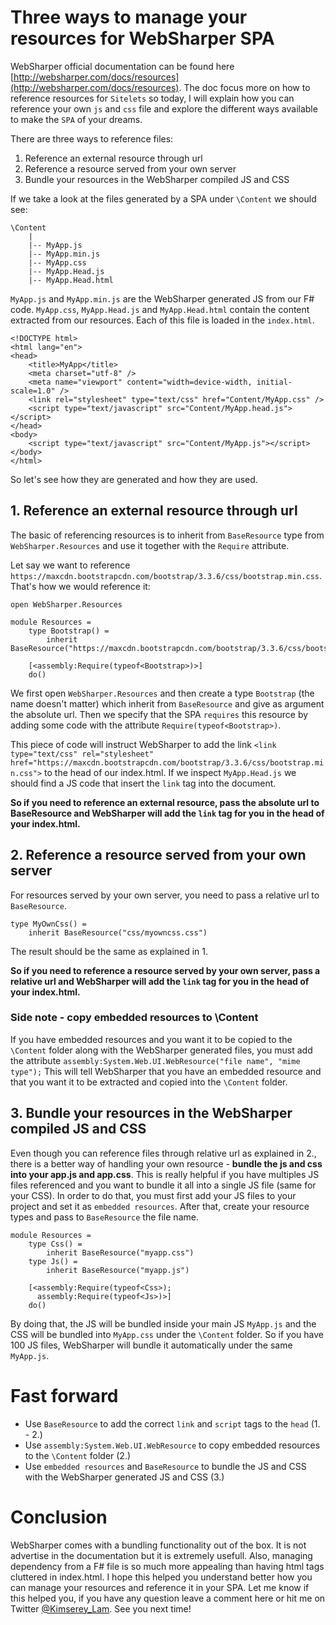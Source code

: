 # Three ways to manage your resources for WebSharper SPA

WebSharper official documentation can be found here [http://websharper.com/docs/resources](http://websharper.com/docs/resources).
The doc focus more on how to reference resources for `Sitelets` so today, I will explain how you can reference your own `js` and `css` file
and explore the different ways available to make the `SPA` of your dreams.

There are three ways to reference files:

1. Reference an external resource through url
2. Reference a resource served from your own server
3. Bundle your resources in the WebSharper compiled JS and CSS

If we take a look at the files generated by a SPA under `\Content` we should see:
```
\Content
    |
    |-- MyApp.js
    |-- MyApp.min.js
    |-- MyApp.css
    |-- MyApp.Head.js
    |-- MyApp.Head.html
```

`MyApp.js` and `MyApp.min.js` are the WebSharper generated JS from our F# code. 
`MyApp.css`, `MyApp.Head.js` and `MyApp.Head.html` contain the content extracted from our resources.
 Each of this file is loaded in the `index.html`.

```
<!DOCTYPE html>
<html lang="en">
<head>
    <title>MyApp</title>
    <meta charset="utf-8" />
    <meta name="viewport" content="width=device-width, initial-scale=1.0" />
    <link rel="stylesheet" type="text/css" href="Content/MyApp.css" />
    <script type="text/javascript" src="Content/MyApp.head.js"></script>
</head>
<body>
    <script type="text/javascript" src="Content/MyApp.js"></script>
</body>
</html>
```
 
So let's see how they are generated and how they are used.

## 1. Reference an external resource through url

The basic of referencing resources is to inherit from `BaseResource` type from `WebSharper.Resources` and use it together with the `Require` attribute.

Let say we want to reference `https://maxcdn.bootstrapcdn.com/bootstrap/3.3.6/css/bootstrap.min.css`.
That's how we would reference it:

```
open WebSharper.Resources

module Resources =
    type Bootstrap() =
        inherit BaseResource("https://maxcdn.bootstrapcdn.com/bootstrap/3.3.6/css/bootstrap.min.css")

    [<assembly:Require(typeof<Bootstrap>)>]
    do()
```

We first open `WebSharper.Resources` and then create a type `Bootstrap` (the name doesn't matter) which inherit from `BaseResource` and give as argument the absolute url.
Then we specify that the SPA `requires` this resource by adding some code with the attribute `Require(typeof<Bootstrap>)`.

This piece of code will instruct WebSharper to add the link `<link type="text/css" rel="stylesheet" href="https://maxcdn.bootstrapcdn.com/bootstrap/3.3.6/css/bootstrap.min.css">` to the head of our index.html.
If we inspect `MyApp.Head.js` we should find a JS code that insert the `link` tag into the document.

__So if you need to reference an external resource, pass the absolute url to BaseResource and WebSharper will add the `link` tag for you in the head of your index.html.__

## 2. Reference a resource served from your own server

For resources served by your own server, you need to pass a relative url to `BaseResource`.

```
type MyOwnCss() =
    inherit BaseResource("css/myowncss.css")
```

The result should be the same as explained in 1.

__So if you need to reference a resource served by your own server, pass a relative url and WebSharper will add the `link` tag for you in the head of your index.html.__

### Side note - copy embedded resources to \Content

If you have embedded resources and you want it to be copied to the `\Content` folder along with the WebSharper generated files, you must add the attribute `assembly:System.Web.UI.WebResource("file name", "mime type");`
This will tell WebSharper that you have an embedded resource and that you want it to be extracted and copied into the `\Content` folder.

## 3. Bundle your resources in the WebSharper compiled JS and CSS

Even though you can reference files through relative url as explained in 2., there is a better way of handling your own resource - __bundle the js and css into your app.js and app.css__.
This is really helpful if you have multiples JS files referenced and you want to bundle it all into a single JS file (same for your CSS).
In order to do that, you must first add your JS files to your project and set it as `embedded resources`.
After that, create your resource types and pass to `BaseResource` the file name.

```
module Resources =
    type Css() =
        inherit BaseResource("myapp.css")
    type Js() =
        inherit BaseResource("myapp.js")
        
    [<assembly:Require(typeof<Css>);
      assembly:Require(typeof<Js>)>]
    do()
```

By doing that, the JS will be bundled inside your main JS `MyApp.js` and the CSS will be bundled into `MyApp.css` under the `\Content` folder.
So if you have 100 JS files, WebSharper will bundle it automatically under the same `MyApp.js`.

# Fast forward

- Use `BaseResource` to add the correct `link` and `script` tags to the `head` (1. - 2.)
- Use `assembly:System.Web.UI.WebResource` to copy embedded resources to the `\Content` folder (2.)
- Use `embedded resources` and `BaseResource` to bundle the JS and CSS with the WebSharper generated JS and CSS (3.)

# Conclusion

WebSharper comes with a bundling functionality out of the box. It is not advertise in the documentation but it is extremely usefull. Also, managing dependency from a F# file is so much more appealing than having html tags cluttered in index.html. I hope this helped you understand better how you can manage your resources and reference it in your SPA. Let me know if this helped you, if you have any question leave a comment here or hit me on Twitter [@Kimserey_Lam](https://twitter.com/Kimserey_Lam).
See you next time!
